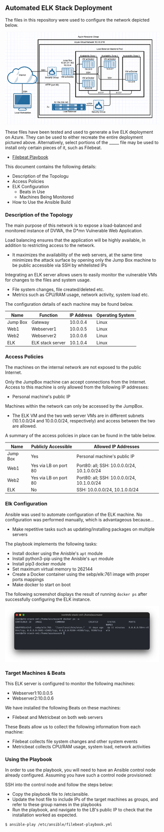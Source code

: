 ## Automated ELK Stack Deployment

The files in this repository were used to configure the network depicted below.

![](Diagrams/Cloud-Diagram.png)

These files have been tested and used to generate a live ELK deployment on Azure. They can be used to either recreate the entire deployment pictured above. Alternatively, select portions of the _____ file may be used to install only certain pieces of it, such as Filebeat.

  - [Filebeat Playbook](Ansible/filebeat-playbook.yml)

This document contains the following details:
- Description of the Topologu
- Access Policies
- ELK Configuration
  - Beats in Use
  - Machines Being Monitored
- How to Use the Ansible Build


### Description of the Topology

The main purpose of this network is to expose a load-balanced and monitored instance of DVWA, the D*mn Vulnerable Web Application.

Load balancing ensures that the application will be highly available, in addition to restricting access to the network.
- It maximizes the availability of the web servers, at the same time minimizes the attack surface by opening only the Jump Box machine to be public accessible via SSH by whitelisted IPs

Integrating an ELK server allows users to easily monitor the vulnerable VMs for changes to the files and system usage.
- File system changes, file created/deleted etc.
- Metrics such as CPU/RAM usage, network activity, system load etc.

The configuration details of each machine may be found below.

| Name     | Function          | IP Address | Operating System |
|----------|-------------------|------------|------------------|
| Jump Box | Gateway           | 10.0.0.4   | Linux            |
| Web1     | Webserver1        | 10.0.0.5   | Linux            |
| Web2     | Webserver2        | 10.0.0.6   | Linux            |
| ELK      | ELK stack server  | 10.1.0.4   | Linux            |

### Access Policies

The machines on the internal network are not exposed to the public Internet.

Only the JumpBox machine can accept connections from the Internet. Access to this machine is only allowed from the following IP addresses:
- Personal machine's public IP

Machines within the network can only be accessed by the JumpBox.
- The ELK VM and the two web server VMs are in different subnets (10.1.0.0/24 and 10.0.0.0/24, respectively) and access between the two are allowed.

A summary of the access policies in place can be found in the table below.

| Name     | Publicly Accessible   | Allowed IP Addresses                           |
|----------|-----------------------|------------------------------------------------|
| Jump Box | Yes                   | Personal machine's public IP                   |
| Web1     | Yes via LB on port 80 | Port80: all; SSH: 10.0.0.0/24, 10.1.0.0/24     |
| Web2     | Yes via LB on port 80 | Port80: all; SSH: 10.0.0.0/24, 10.1.0.0/24     |
| ELK      | No                    | SSH: 10.0.0.0/24, 10.1.0.0/24                  |

### Elk Configuration

Ansible was used to automate configuration of the ELK machine. No configuration was performed manually, which is advantageous because...
- Make repetitive tasks such as updating/installing packages on multiple servers

The playbook implements the following tasks:
- Install docker using the Anisble's `apt` module
- Install python3-pip using the Anisble's `apt` module
- Install pip3 docker module
- Set maximum virtual memory to 262144
- Create a Docker container using the sebp/elk:761 image with proper ports mappings
- Make docker to start on boot

The following screenshot displays the result of running `docker ps` after successfully configuring the ELK instance.

![](Images/elk-docker.png)

### Target Machines & Beats
This ELK server is configured to monitor the following machines:
- Webserver1:10.0.0.5
- Webserver2:10.0.0.6

We have installed the following Beats on these machines:
- Filebeat and Metricbeat on both web servers

These Beats allow us to collect the following information from each machine:
- Filebeat collects file system changes and other system events
- Metricbeat collects CPU/RAM usage, system load, network activities

### Using the Playbook
In order to use the playbook, you will need to have an Ansible control node already configured. Assuming you have such a control node provisioned:

SSH into the control node and follow the steps below:
- Copy the playbook file to /etc/ansible.
- Update the host file to include IPs of the target machines as groups, and refer to these group names in the playbooks
- Run the playbook, and navigate to the LB's public IP to check that the installation worked as expected.
```bash
$ ansible-play /etc/ansible/filebeat-playbook.yml
```
